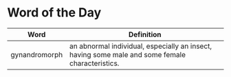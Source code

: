 # Word of the Day

|Word|Definition|
|---|---|
|gynandromorph|an abnormal individual, especially an insect, having some male and some female characteristics.|